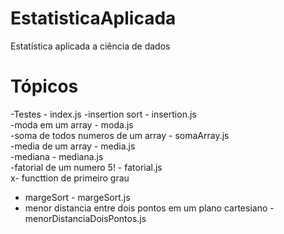 # EstatisticaAplicada
Estatística aplicada a ciência de dados 


# Tópicos

-Testes - index.js
-insertion sort - insertion.js                                                                                                                            
-moda em um array - moda.js                                                                                                                          
-soma de todos numeros de um array - somaArray.js                                                                                                        
-media de um array - media.js                                                                                                                                 
-mediana - mediana.js                                                                                                                                        
-fatorial de um numero 5! - fatorial.js                                                                                                                        
x- functtion de primeiro grau                                                                                                               
- margeSort - margeSort.js                                                                                                                             
- menor distancia entre dois pontos em um plano cartesiano - menorDistanciaDoisPontos.js                                                                     
